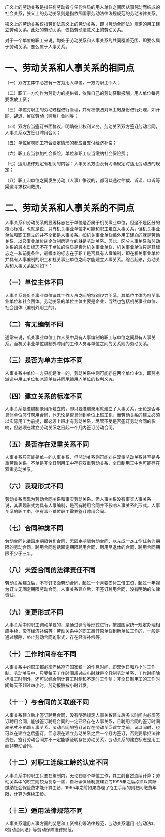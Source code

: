 广义上的劳动关系是指任何劳动者与任何性质的用人单位之间因从事劳动而结成的社会关系，狭义上的劳动关系则是指依照国家劳动法律法规规范的劳动法律关系。

狭义上的劳动关系仅指劳动法意义上的劳动关系，即《劳动合同法》规定的用工建立劳动关系。此处的劳动关系，仅指劳动法意义上的劳动关系。

对于一个单位的职工来说，均处于劳动关系和人事关系的共同覆盖范围，即要么属于劳动关系，要么属于人事关系。
# 一、劳动关系和人事关系的相同点
（一）双方主体中必然有一方为用人单位，一方为职工个人；

（二）职工一方均作为劳动力的提供者，依靠自己的劳动获取报酬，用人单位每月要发放工资；

（三）单位对职工的劳动过程进行管理，并有权依法对职工的身份进行处理，如开除、辞退、解除劳动（聘用）合同等；

（四）双方应当签订书面协议，明确彼此权利义务，劳动关系双方签订劳动合同，人事关系双方签订聘用合同；

（五）单位解聘职工符合法定情形的都应当支付经济补偿；

（六）职工应当参加社会保险，单位和职工应当缴纳社会保险费；

（七）适用法律规定有相同的内容：人事关系方面没有明确规定时适用劳动法的规定；

（八）职工和单位之间发生劳动（人事）争议的，都可以通过仲裁、诉讼、申诉等渠道寻求权利救济。
# 二、劳动关系和人事关系的不同点
人事关系和劳动关系的显著标志在于单位是否属于机关事业单位，但这不是区分的核心标准。也就是说，只有机关事业单位才可能和职工建立人事关系，但机关事业单位和职工建立的并不全都是人事关系。如机关事业单位编外用工建立的就是劳动关系，以及事业单位转企改制后建立的就是劳动关系。因此，区分人事关系和劳动关系的最本质标志不在于单位的性质是否为机关事业单位，机关事业单位只是其标志之一和前提条件，最根本的标志在于职工是否具有人事编制，即在机关事业单位并具有人事编制的职工和机关事业单位之间才能建立人事关系。综合起来，劳动关系和人事关系区别如下：
## （一）单位主体不同
人事关系是机关事业单位与其工作人员之间的特别权力关系，其单位主体为机关事业单位和社会团体。劳动关系的单位主体主要是企业，当然也包括机关事业单位、社会团体（编制外用工的）。
## （二）有无编制不同
通常来说，机关事业单位工作人员中具有人事编制的职工与单位之间具有人事关系。而机关事业单位编制外聘用的工作人员与单位之间的关系则为劳动关系。
## （三）是否为单方主体不同
人事关系中单位一方只能是唯一的，劳动关系中则可能存在两个单位主体，即劳务派遣中用工单位和派遣单位共同承担用人单位的权利义务。
## （四）建立关系的标准不同
人事关系是进编制录用所建立的，即只要进编录用就建立了人事关系，无论是否与具体单位签订聘用合同，也无论是否具体到单位上班工作。而劳动关系的建立必须以实际用工为前提，即必须上班才有劳动关系，尽管不受是否签订劳动合同的影响，但必须在建立劳动关系之日起一个月内签订劳动合同。
## （五）是否存在双重关系不同
人事关系只可能是单一的人事关系，但劳动关系则可能存在双重劳动关系甚至是多重劳动关系，不单是非全日制用工中存在双重劳动关系，全日制用工中也可能存在双重劳动关系。
## （六）表现形式不同
劳动关系表现为劳动合同关系和事实劳动关系。但人事关系没有事实人事关系一说，其表现形式为具有人事编制，是否有聘用合同并不影响人事关系的形式。人事关系的职工中，仅有事业单位职工需要签订聘用合同。
## （七）合同种类不同
劳动合同包括固定期限劳动合同、无固定期限劳动合同、以完成一定工作任务为期限的劳动合同。聘用合同包括固定期限聘用合同、聘用至退休的合同，聘用合同期限不少于三年。
## （八）未签合同的法律责任不同
劳动关系建立后，不签订书面劳动合同，超过一个月要支付二倍工资，超过一年视为订立无固定期限劳动合同。人事关系建立后，不签订聘用合同，没有明确的法律责任。
## （九）变更形式不同
人事关系中的职工调动单位的，是通过调令等形式进行，按照国家统一规定办理相应手续，没有经济补偿等；劳动关系中的职工离开原单位到新单位工作的，一般是通过解除、终止劳动合同的形式，存在经济补偿等。
## （十）工作时间存在不同
人事关系中的职工都必须严格遵守国家统一的作息时间，即双休日和八小时工作制。劳动关系中，只要每天工作时间超过四小时就是全日制劳动关系，工作时间除标准工时制外，还可以综合制计算工时制和不定时工作制；非全日制用工的工作时间每天不超过四小时，劳动报酬按小时计发。
## （十一）与合同的关联度不同
人事关系建立后才签订聘用合同，没有明确规定人事关系建立后多长时间内必须签订聘用合同，能够签订聘用合同的一定已经存在人事关系，且聘用合同的签订时间和形式不影响人事关系。劳动合同的签订可以在劳动关系建立之前，可以同时，也可以在建立之后签订，但必须在建立劳动关系之后一个月内签订，否则要承担法律责任，签订劳动合同并不一定能够证明存在劳动关系，劳动关系的建立标志是用工而非劳动合同。
## （十二）对职工连续工龄的认定不同
人事关系中的职工只要在编制内，无论在哪个单位工作，其工龄自然连续计算；劳动关系中的职工则较为复杂一些，自社会保险制度建立的1995年之后必须以实际缴纳社会保险费才能计算工龄，1995年之前如果办理了招工手续的则视同缴费年限，计算为连续工龄。
## （十三）适用法律规范不同
人事关系适用人事方面的奖惩和工资福利等法律规范，劳动关系适用《劳动法》、《劳动合同法》等劳动保障法律规范。